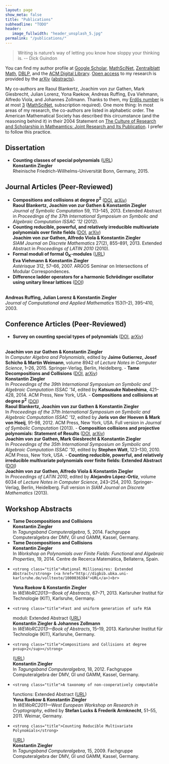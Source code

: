 ```yaml
---
layout: page
show_meta: false
title: "Publications"
subheadline: "TODO"
header:
   image_fullwidth: "header_unsplash_5.jpg"
permalink: "/publications/"
---
```


> Writing is nature’s way of letting you know how sloppy your thinking
> is. -- Dick Guindon



You can find my author profile at <a
href="http://scholar.google.de/citations?sortby=pubdate&amp;hl=de&amp;user=_C-Boh4AAAAJ&amp;view_op=list_works">Google
Scholar</a>, <a
href="http://www.ams.org/mathscinet/search/publications.html?pg1=INDI&amp;s1=718087">MathSciNet</a>,
<a
href="http://www.zentralblatt-math.org/zmath/en/advanced/?q=ai:ziegler.konstantin">Zentralblatt
Math</a>, <a
href="http://www.informatik.uni-trier.de/~ley/pers/hd/z/Ziegler:Konstantin.html">DBLP</a>,
and the <a
href="https://dl.acm.org/author_page.cfm?id=81466646150&amp;coll=DL&amp;dl=GUIDE&amp;CFID=522446437&amp;CFTOKEN=57491989">ACM
Digital Library</a>. <a
href="http://www.phdcomics.com/comics/archive.php?comicid=1533">Open
access</a> to my research is provided by the <a
href="http://arxiv.org/a/ziegler_k_1">arXiv</a> (<a
href="http://front.math.ucdavis.edu/search?a=konstantin+ziegler&amp;s=Abstracts">abstracts</a>).

My co-authors are Raoul Blankertz, Joachim von zur Gathen, Mark
Giesbrecht, Julian Lorenz, Yona Raekow, Andreas Ruffing, Eva Viehmann,
Alfredo Viola, and Johannes Zollmann. Thanks to them, my <a
href="https://en.wikipedia.org/wiki/Erd%C5%91s_number">Erd&#337;s
number</a> is at most <a
href="https://www.csauthors.net/distance/paul-erdos/konstantin%20ziegler">3</a>
(<a
href="http://www.ams.org/mathscinet/collaborationDistance.html?group_source=718087">MathSciNet</a>,
subscription required). One more thing: In most areas of my research,
the co-authors are listed in alphabetic order. The American
Mathematical Society has described this circumstance (and the
reasoning behind it) in their 2004 Statement on <a
href="https://www.ams.org/profession/leaders/culture/CultureStatement04.pdf">The
Culture of Research and Scholarship in Matheamtics: Joint Research and
Its Publication</a>. I prefer to follow this practice.


## Dissertation

- <strong class="title">Counting classes of special polynomials</strong>
    (<a href="http://hss.ulb.uni-bonn.de/2015/3981/3981.htm">URL</a>)<br>
    <strong class="author">Konstantin Ziegler</strong><br> Rheinische
    Friedrich-Willhelms-Universit&auml;t Bonn, Germany, 2015.



## Journal Articles (Peer-Reviewed)

- <strong class="title">Compositions and collisions at degree
    p<sup>2</sup></strong> (<a
    href="http://dx.doi.org/10.1016/j.jsc.2013.06.001">DOI</a>, <a
    href="http://arxiv.org/abs/1202.5810">arXiv</a>)<br> <strong
    class="author">Raoul Blankertz, Joachim von zur Gathen &amp;
    Konstantin Ziegler</strong><br> <cite>Journal of Symbolic
    Computation</cite> 59, 113&ndash;145, 2013. Extended Abstract in
    <cite>Proceedings of the 37th International Symposium on Symbolic
    and Algebraic Computation ISSAC '12</cite> (2012).
- <strong class="title">Counting reducible, powerful, and relatively irreducible
    multivariate polynomials over finite fields</strong>
    (<a href="http://dx.doi.org/10.1137/110854680">DOI</a>, <a href="http://arxiv.org/abs/0912.3312">arXiv</a>)<br>
    <strong class="author">Joachim von zur Gathen, Alfredo Viola &amp; Konstantin
      Ziegler</strong><br>
    <cite>SIAM Journal on Discrete
    Mathematics</cite> 27(2), 855&ndash;891, 2013.
    Extended Abstract in <cite>Proceedings of LATIN 2010</cite> (2010).
- <strong class="title">Formal moduli of formal O<sub>K</sub>-modules</strong> (<a href="http://smf4.emath.fr/Publications/Asterisque/2007/312/html/smf_ast_312_57-66.html">URL</a>)<br>
    <strong class="author">Eva Viehmann &amp; Konstantin Ziegler</strong><br>
      <cite>Ast&eacute;risque</cite> 312, 57&ndash;66, 2007. ARGOS
      Seminar on Intersections of Modular Correspondences.
- <strong class="title">Difference ladder operators for a harmonic Schr&ouml;dinger
    oscillator using unitary linear lattices</strong> (<a href="http://dx.doi.org/10.1016/S0377-0427(02)00613-1">DOI</a>)
<br>
    <strong class="author">Andreas Ruffing, Julian Lorenz &amp; Konstantin
      Ziegler</strong><br>
    <cite>Journal of Computational and Applied
      Mathematics</cite> 153(1&ndash;2),
      395&ndash;410, 2003.



## Conference Articles (Peer-Reviewed)

- <strong class="title">Survey on counting special types of polynomials</strong>
    (<a href="http://dx.doi.org/10.1007/978-3-319-15081-9_3">DOI</a>,
  <a href="http://arxiv.org/abs/1407.2970">arXiv</a>)
<br>
    <strong class="author">Joachim von zur Gathen &amp; Konstantin Ziegler</strong><br>
    In <cite>Computer Algebra and Polynomials</cite>, edited
    by <strong class="author">Jaime Gutierrez, Josef Schicho &amp;
    Martin Weimann</strong>, volume 8942 of <cite>Lecture Notes in
    Computer Science</cite>, 1&ndash;26, 2015. Springer-Verlag, Berlin,
    Heidelberg.
-  <strong class="title">Tame Decompositions and Collisions</strong> (<a href="http://dx.doi.org/10.1145/2608628.2608653">DOI</a>,
<a href="http://arxiv.org/abs/1402.5945">arXiv</a>)<br>
    <strong class="author">Konstantin Ziegler</strong><br>
    In <cite>Proceedings of the 39th International Symposium on Symbolic and
Algebraic Computation ISSAC '14</cite>, edited by <strong class="author">Katsusuke
    Nabeshima</strong>, 421&ndash;428, 2014. ACM Press, New York, USA.
-  <strong class="title">Compositions and collisions at degree p<sup>2</sup></strong>
    (<a href="http://dx.doi.org/10.1145/2442829.2442846">DOI</a>)<br>
    <strong class="author">Raoul Blankertz, Joachim von zur Gathen
      &amp; Konstantin Ziegler</strong><br> In <cite>Proceedings of
      the 37th International Symposium on Symbolic and Algebraic
      Computation ISSAC '12</cite>, edited
      by <strong class="author">Joris von der Hoeven &amp; Mark von
      Hoeij</strong>, 91&ndash;98, 2012.  ACM Press, New York, USA.
      Full version in <cite>Journal of Symbolic Computation</cite>
      (2013).
-     <strong class="title">Composition collisions and projective
    polynomials: Statement of Results</strong>
    (<a href="http://dx.doi.org/10.1145/1837934.1837962">DOI</a>,
    <a href="http://arxiv.org/abs/1005.1087">arXiv</a>)<br>
    <strong class="author">Joachim von zur Gathen, Mark Giesbrecht &amp; Konstantin
      Ziegler</strong><br>
    In <cite>Proceedings of the 35th International Symposium on Symbolic and
Algebraic Computation ISSAC '10</cite>, edited
    by <strong class="author">Stephen Watt</strong>, 123&ndash;130, 2010.
    ACM Press, New York, USA.
-     <strong class="title">Counting reducible, powerful, and relatively irreducible
    multivariate polynomials over finite fields: Extended Abstract</strong>
    (<a href="http://dx.doi.org/10.1007/978-3-642-12200-2_23">DOI</a>)<br>
    <strong class="author">Joachim von zur Gathen, Alfredo Viola &amp;
      Konstantin Ziegler</strong><br> In <cite>Proceedings of LATIN
      2010</cite>, edited by <strong class="author">Alejandro
      L&oacute;pez-Ortiz</strong>, volume 6034 of <cite>Lecture Notes
      in Computer Science</cite>, 243&ndash;254, 2010.
      Springer-Verlag, Berlin, Heidelberg. Full version in
    <cite>SIAM Journal on Discrete Mathematics</cite> (2013).



## Workshop Abstracts

- <strong class="title">Tame Decompositions and Collisions</strong><br>
    <strong class="author">Konstantin Ziegler</strong><br>
    In <cite>Tagungsband Computeralgebra</cite>, 5, 2014.
    Fachgruppe Computeralgebra der DMV, GI und GAMM, Kassel, Germany.
- <strong class="title">Tame Decompositions and Collisions</strong><br>
    <strong class="author">Konstantin Ziegler</strong><br>
    In <cite>Workshop on Polynomials over Finite Fields: Functional
    and Algebraic Properties</cite>, 19, 2014.
    Centre de Recerca Matem&agrave;tica, Bellaterra, Spain.
-     <strong class="title">Rational Millionaires: Extended Abstract</strong> (<a href="http://digbib.ubka.uni-karlsruhe.de/volltexte/1000036384">URL</a>)<br>
    <strong class="author">Yona Raekow &amp; Konstantin Ziegler</strong><br>
    In <cite>WEWoRC2013&mdash;Book of Abstracts</cite>, 67&ndash;71, 2013.
    Karlsruher Institut f&uuml;r Technologie (KIT), Karlsruhe, Germany.
-     <strong class="title">Fast and uniform generation of safe RSA
    moduli: Extended Abstract</strong>
    (<a href="http://digbib.ubka.uni-karlsruhe.de/volltexte/1000036384">URL</a>)<br>
    <strong class="author">Konstantin Ziegler &amp; Johannes Zollmann</strong><br>
    In <cite>WEWoRC2013&mdash;Book of Abstracts</cite>, 15&ndash;19, 2013.
    Karlsruher Institut f&uuml;r Technologie (KIT), Karlsruhe, Germany.
-     <strong class="title">Compositions and Collisions at degree p<sup>2</sup></strong>
    (<a href="http://www.fachgruppe-computeralgebra.de/data/Tagungen/Kassel2012/Booklet.pdf">URL</a>)<br>
    <strong class="author">Konstantin Ziegler</strong><br>
    In <cite>Tagungsband Computeralgebra</cite>, 18, 2012.
    Fachgruppe Computeralgebra der DMV, GI und GAMM, Kassel, Germany.
-     <strong class="title">A taxonomy of non-cooperatively computable
    functions: Extended Abstract</strong>
    (<a href="http://www.uni-weimar.de/cms/fileadmin/medien/medsicherheit/WEWoRC2011/files/conference_record3.pdf">URL</a>)<br>
    <strong class="author">Yona Raekow &amp; Konstantin Ziegler</strong><br>
    In <cite>WEWoRC2011&mdash;West European Workshop on Research in
    Cryptography</cite>, edited by <strong class="author">Stefan Lucks &amp; Frederik
      Armknecht</strong>, 51&ndash;55, 2011.
    Weimar, Germany.
-     <strong class="title">Counting Reducible Multivariate Polynomials</strong>
    (<a href="http://www.mathematik.uni-kassel.de/compmath/catagung/Booklet-Tagung-Kassel-2009.pdf">URL</a>)<br>
    <strong class="author">Konstantin Ziegler</strong><br>
    In <cite>Tagungsband Computeralgebra</cite>, 15, 2009.
    Fachgruppe Computeralgebra der DMV, GI und GAMM, Kassel, Germany.
